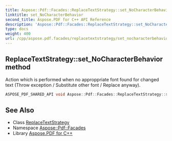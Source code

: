 ```yaml
---
title: Aspose::Pdf::Facades::ReplaceTextStrategy::set_NoCharacterBehavior method
linktitle: set_NoCharacterBehavior
second_title: Aspose.PDF for C++ API Reference
description: 'Aspose::Pdf::Facades::ReplaceTextStrategy::set_NoCharacterBehavior method. Action which is performed when no approppriate font found for changed text (Throw exception / Substitute other font / Replace anyway) in C++.'
type: docs
weight: 400
url: /cpp/aspose.pdf.facades/replacetextstrategy/set_nocharacterbehavior/
---
```

## ReplaceTextStrategy::set_NoCharacterBehavior method


Action which is performed when no approppriate font found for changed text (Throw exception / Substitute other font / Replace anyway).

```cpp
ASPOSE_PDF_SHARED_API void Aspose::Pdf::Facades::ReplaceTextStrategy::set_NoCharacterBehavior(ReplaceTextStrategy::NoCharacterAction value)
```

## See Also

* Class [ReplaceTextStrategy](../)
* Namespace [Aspose::Pdf::Facades](../../)
* Library [Aspose.PDF for C++](../../../)
